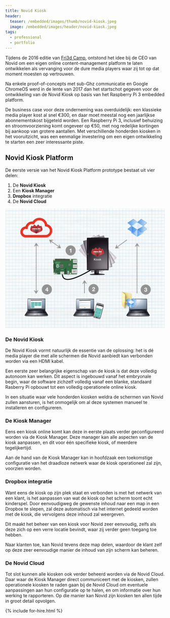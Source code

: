 ```yaml
---
title: Novid Kiosk
header:
  teaser: /embedded/images/thumb/novid-kiosk.jpeg
  image: /embedded/images/header/novid-kiosk.jpeg
tags:
  - professional
  - portfolio
---
```


Tijdens de 2016 editie van [Fri3d Camp](/about/Fri3d_Camp), ontstond het idee bij de CEO van Novid om een eigen online content-management platform te laten ontwikkelen als vervanging voor de dure media players waar zij tot op dat moment moesten op  vertrouwen.

Na enkele proof-of-concepts met sub-Ghz communicatie en Google ChromeOS werd in de lente van 2017 dan het startschot gegeven voor de ontwikkeling van de Novid Kiosk op basis van het Raspberry Pi 3 embedded platform.

De business case voor deze onderneming was overduidelijk: een klassieke media player kost al snel &euro;300, en daar moet meestal nog een jaarlijkse abonnementskost bijgeteld worden. Een Raspberry Pi 3, inclusief behuizing en stroomvoorziening komt ongeveer op &euro;50, met nog redelijke kortingen bij aankoop van grotere aantallen. Met verschillende honderden kiosken in het vooruitzicht, was een eenmalige investering om een eigen ontwikkeling te starten een zeer interessante piste.

## Novid Kiosk Platform

De eerste versie van het Novid Kiosk Platform prototype bestaat uit vier delen: 

1. De **Novid Kiosk**
2. Een **Kiosk Manager**
3. **Dropbox** integratie
4. De **Novid Cloud**

![Novid Kiosk Platform](/embedded/images/full/novid-kiosk-platform.jpeg)

### De Novid Kiosk

De Novid Kiosk vormt natuurlijk de essentie van de oplossing: het is dé media player die met alle schermen die Novid aanbiedt kan verbonden worden via een HDMI kabel.

Een eerste zeer belangrijke eigenschap van de kiosk is dat deze volledig autonoom kan werken. Dit aspect is ingebouwd vanaf het embryonale begin, waar de software zichzelf volledig vanaf een blanke, standaard Rasberry Pi opbouwt tot een volledig operationele online kiosk.

In een situatie waar vele honderden kiosken weldra de schermen van Novid zullen aansturen, is het onmogelijk om al deze systemen manueel te installeren en configureren.

### De Kiosk Manager

Eens een kiosk online komt kan deze in eerste plaats verder geconfigureerd worden via de Kiosk Manager. Deze manager kan alle aspecten van de kiosk aanpassen, en dit voor één specifieke kiosk, of meerdere tegelijkertijd.

Aan de hand van de Kiosk Manager kan in hoofdzaak een toekomstige configuratie van het draadloze netwerk waar de kiosk operationeel zal zijn, voorzien worden.

### Dropbox integratie

Want eens de kiosk op zijn plek staat en verbonden is met het netwerk van een klant, is het aanpassen van wat de kiosk op het scherm toont echt kinderspel. Door eenvoudigweg de gewenste inhoud naar een map in een Dropbox te slepen, zal deze automatisch via het internet gedeeld worden met de kiosk, die vervolgens deze inhoud zal weergeven.

Dit maakt het beheer van een kiosk voor Novid zeer eenvoudig, zelfs als deze zich op een verre locatie bevindt, waar zij verder geen toegang toe hebben.

Naar klanten toe, kan Novid tevens deze map delen, waardoor de klant zelf op deze zeer eenvoudige manier de inhoud van zijn scherm kan beheren.

### De Novid Cloud

Tot slot kunnen alle kiosken ook verder beheerd worden via de Novid Cloud. Daar waar de Kiosk Manager direct communiceert met de kiosken, zullen operationele kiosken te raden gaan bij de Novid Cloud om eventuele aanpassingen aan hun configuratie op te halen, en om informatie over hun werking te rapporteren. Op die manier kan Novid zijn kiosken ten allen tijde in groot detail opvolgen.

{% include for-hire.html %}
